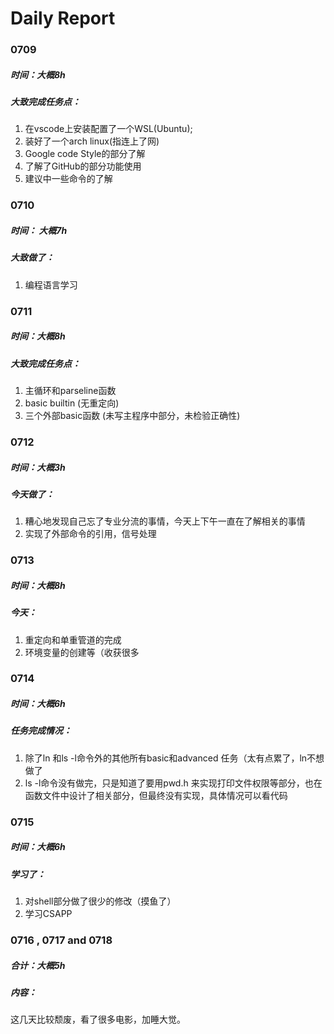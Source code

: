 # Daily Report

### 0709

##### 时间：大概8h

##### 大致完成任务点：

1. 在vscode上安装配置了一个WSL(Ubuntu);
2. 装好了一个arch linux(指连上了网)
3. Google code Style的部分了解
4. 了解了GitHub的部分功能使用
5. 建议中一些命令的了解


### 0710

##### 时间： 大概7h

##### 大致做了：

1. 编程语言学习


### 0711

##### 时间：大概8h

##### 大致完成任务点：
1. 主循环和parseline函数
2. basic builtin (无重定向)
3. 三个外部basic函数 (未写主程序中部分，未检验正确性)


### 0712

##### 时间：大概3h

##### 今天做了：
1. 糟心地发现自己忘了专业分流的事情，今天上下午一直在了解相关的事情
2. 实现了外部命令的引用，信号处理

### 0713

##### 时间：大概8h

##### 今天：

1. 重定向和单重管道的完成
2. 环境变量的创建等（收获很多

### 0714

##### 时间：大概6h

##### 任务完成情况：

1. 除了ln 和ls -l命令外的其他所有basic和advanced 任务（太有点累了，ln不想做了
2. ls -l命令没有做完，只是知道了要用pwd.h 来实现打印文件权限等部分，也在函数文件中设计了相关部分，但最终没有实现，具体情况可以看代码

### 0715

##### 时间：大概6h

##### 学习了：

1. 对shell部分做了很少的修改（摸鱼了）
2. 学习CSAPP

### 0716 , 0717 and 0718

##### 合计：大概5h

##### 内容：

这几天比较颓废，看了很多电影，加睡大觉。
